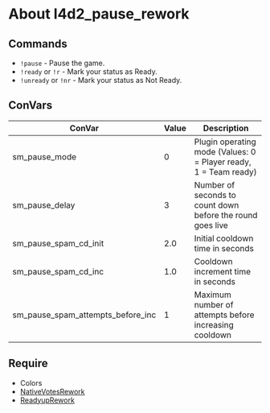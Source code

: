 # About l4d2_pause_rework

## Commands
* `!pause` - Pause the game.
* `!ready` or `!r` - Mark your status as Ready.
* `!unready` or `!nr` - Mark your status as Not Ready.

## ConVars
| ConVar               | Value         | Description                                                                                     |
| -------------------- | ------------- | ----------------------------------------------------------------------------------------------- |
| sm_pause_mode      | 0             | Plugin operating mode (Values: 0 = Player ready, 1 = Team ready)                                |
| sm_pause_delay     | 3             | Number of seconds to count down before the round goes live                                      |
| sm_pause_spam_cd_init | 2.0        | Initial cooldown time in seconds                                                                |
| sm_pause_spam_cd_inc  | 1.0        | Cooldown increment time in seconds                                                              |
| sm_pause_spam_attempts_before_inc | 1 | Maximum number of attempts before increasing cooldown                                                               |

## Require
* Colors
* [NativeVotesRework](https://github.com/TouchMe-Inc/l4d2_nativevotes_rework)
* [ReadyupRework](https://github.com/TouchMe-Inc/l4d2_readyup_rework)
